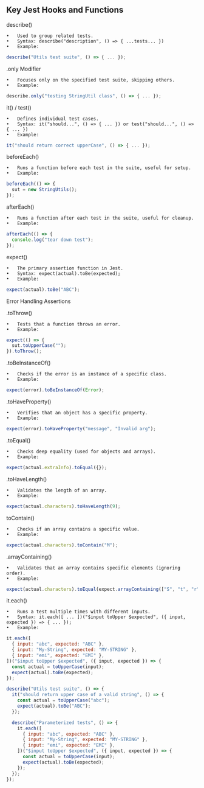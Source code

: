 ## Key Jest Hooks and Functions

describe()

    •	Used to group related tests.
    •	Syntax: describe("description", () => { ...tests... })
    •	Example:

```javascript
describe("Utils test suite", () => { ... });
```

.only Modifier

    •	Focuses only on the specified test suite, skipping others.
    •	Example:

```javascript
describe.only("testing StringUtil class", () => { ... });
```

it() / test()

    •	Defines individual test cases.
    •	Syntax: it("should...", () => { ... }) or test("should...", () => { ... })
    •	Example:

```javascript
it("should return correct upperCase", () => { ... });
```

beforeEach()

    •	Runs a function before each test in the suite, useful for setup.
    •	Example:

```javascript
beforeEach(() => {
  sut = new StringUtils();
});
```

afterEach()

    •	Runs a function after each test in the suite, useful for cleanup.
    •	Example:

```javascript
afterEach(() => {
  console.log("tear down test");
});
```

expect()

    •	The primary assertion function in Jest.
    •	Syntax: expect(actual).toBe(expected);
    •	Example:

```javascript
expect(actual).toBe("ABC");
```

Error Handling Assertions

.toThrow()

    •	Tests that a function throws an error.
    •	Example:

```javascript
expect(() => {
  sut.toUpperCase("");
}).toThrow();
```

.toBeInstanceOf()

    •	Checks if the error is an instance of a specific class.
    •	Example:

```javascript
expect(error).toBeInstanceOf(Error);
```

.toHaveProperty()

    •	Verifies that an object has a specific property.
    •	Example:

```javascript
expect(error).toHaveProperty("message", "Invalid arg");
```

.toEqual()

    •	Checks deep equality (used for objects and arrays).
    •	Example:

```javascript
expect(actual.extraInfo).toEqual({});
```

.toHaveLength()

    •	Validates the length of an array.
    •	Example:

```javascript
expect(actual.characters).toHaveLength(9);
```

toContain()

    •	Checks if an array contains a specific value.
    •	Example:

```javascript
expect(actual.characters).toContain("M");
```

.arrayContaining()

    •	Validates that an array contains specific elements (ignoring order).
    •	Example:

```javascript
expect(actual.characters).toEqual(expect.arrayContaining(["S", "t", "r"]));
```

it.each()

    •	Runs a test multiple times with different inputs.
    •	Syntax: it.each([ ... ])("$input toUpper $expected", ({ input, expected }) => { ... });
    •	Example:

```javascript
it.each([
  { input: "abc", expected: "ABC" },
  { input: "My-String", expected: "MY-STRING" },
  { input: "emi", expected: "EMI" },
])("$input toUpper $expected", ({ input, expected }) => {
  const actual = toUpperCase(input);
  expect(actual).toBe(expected);
});
```

```javascript
describe("Utils test suite", () => {
  it("should return upper case of a valid string", () => {
    const actual = toUpperCase("abc");
    expect(actual).toBe("ABC");
  });

  describe("Parameterized tests", () => {
    it.each([
      { input: "abc", expected: "ABC" },
      { input: "My-String", expected: "MY-STRING" },
      { input: "emi", expected: "EMI" },
    ])("$input toUpper $expected", ({ input, expected }) => {
      const actual = toUpperCase(input);
      expect(actual).toBe(expected);
    });
  });
});
```
